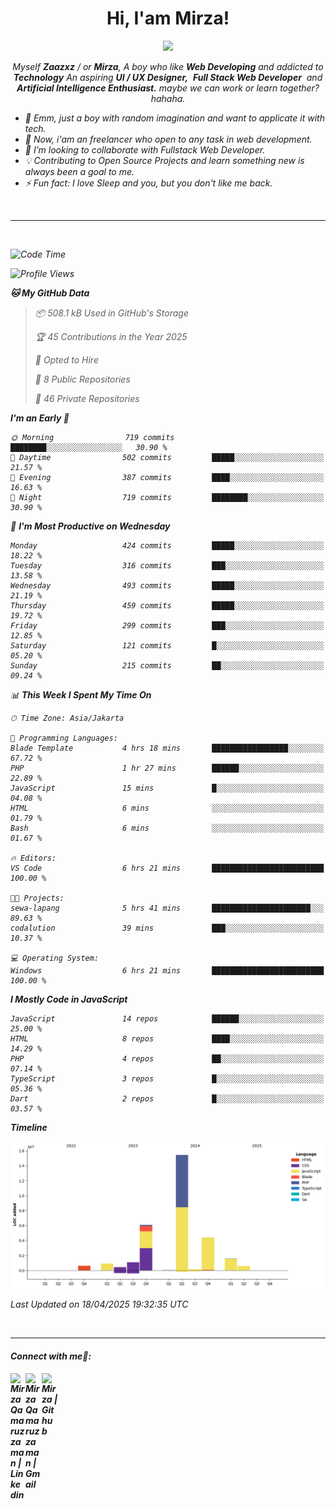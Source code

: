 <h1 align="center">Hi, I'am Mirza!</h1>
<p align="center">
  <a href="https://github.com/Ratheshan03/readme-typing-svg"><img src="https://readme-typing-svg.herokuapp.com?lines=UI+/+UX+Designer;Full+Stack+Web+Developer;IT+Enthusiast;Artificial+Intelligence+Addicted;&center=true&width=500&height=50"></a>
</p>

<p align="center">
  <em>
    Myself <b>Zaazxz</b> / or <b>Mirza</b>, A boy who like <b>Web Developing</b> and addicted to <b>Technology</b>
    An aspiring <b>UI / UX Designer,</b>&nbsp; <b>Full Stack Web Developer</b>&nbsp; and <b> Artificial Intelligence Enthusiast.</b> maybe we can work or learn together? hahaha.
  <br>
</p>

- 🧞 Emm, just a boy with random imagination and want to applicate it with tech.
- 🔭 Now, i'am an freelancer who open to any task in web development.
- 👯 I’m looking to collaborate with Fullstack Web Developer.
- 💡 Contributing to Open Source Projects and learn something new is always been a goal to me.
- ⚡ Fun fact: I love Sleep and you, but you don't like me back.
<br>

---

<br>

<!--START_SECTION:waka-->
![Code Time](http://img.shields.io/badge/Code%20Time-768%20hrs%2014%20mins-blue)

![Profile Views](http://img.shields.io/badge/Profile%20Views-0-blue)

**🐱 My GitHub Data** 

> 📦 508.1 kB Used in GitHub's Storage 
 > 
> 🏆 45 Contributions in the Year 2025
 > 
> 💼 Opted to Hire
 > 
> 📜 8 Public Repositories 
 > 
> 🔑 46 Private Repositories 
 > 
**I'm an Early 🐤** 

```text
🌞 Morning                719 commits         ████████░░░░░░░░░░░░░░░░░   30.90 % 
🌆 Daytime                502 commits         █████░░░░░░░░░░░░░░░░░░░░   21.57 % 
🌃 Evening                387 commits         ████░░░░░░░░░░░░░░░░░░░░░   16.63 % 
🌙 Night                  719 commits         ████████░░░░░░░░░░░░░░░░░   30.90 % 
```
📅 **I'm Most Productive on Wednesday** 

```text
Monday                   424 commits         █████░░░░░░░░░░░░░░░░░░░░   18.22 % 
Tuesday                  316 commits         ███░░░░░░░░░░░░░░░░░░░░░░   13.58 % 
Wednesday                493 commits         █████░░░░░░░░░░░░░░░░░░░░   21.19 % 
Thursday                 459 commits         █████░░░░░░░░░░░░░░░░░░░░   19.72 % 
Friday                   299 commits         ███░░░░░░░░░░░░░░░░░░░░░░   12.85 % 
Saturday                 121 commits         █░░░░░░░░░░░░░░░░░░░░░░░░   05.20 % 
Sunday                   215 commits         ██░░░░░░░░░░░░░░░░░░░░░░░   09.24 % 
```


📊 **This Week I Spent My Time On** 

```text
🕑︎ Time Zone: Asia/Jakarta

💬 Programming Languages: 
Blade Template           4 hrs 18 mins       █████████████████░░░░░░░░   67.72 % 
PHP                      1 hr 27 mins        ██████░░░░░░░░░░░░░░░░░░░   22.89 % 
JavaScript               15 mins             █░░░░░░░░░░░░░░░░░░░░░░░░   04.08 % 
HTML                     6 mins              ░░░░░░░░░░░░░░░░░░░░░░░░░   01.79 % 
Bash                     6 mins              ░░░░░░░░░░░░░░░░░░░░░░░░░   01.67 % 

🔥 Editors: 
VS Code                  6 hrs 21 mins       █████████████████████████   100.00 % 

🐱‍💻 Projects: 
sewa-lapang              5 hrs 41 mins       ██████████████████████░░░   89.63 % 
codalution               39 mins             ███░░░░░░░░░░░░░░░░░░░░░░   10.37 % 

💻 Operating System: 
Windows                  6 hrs 21 mins       █████████████████████████   100.00 % 
```

**I Mostly Code in JavaScript** 

```text
JavaScript               14 repos            ██████░░░░░░░░░░░░░░░░░░░   25.00 % 
HTML                     8 repos             ████░░░░░░░░░░░░░░░░░░░░░   14.29 % 
PHP                      4 repos             ██░░░░░░░░░░░░░░░░░░░░░░░   07.14 % 
TypeScript               3 repos             █░░░░░░░░░░░░░░░░░░░░░░░░   05.36 % 
Dart                     2 repos             █░░░░░░░░░░░░░░░░░░░░░░░░   03.57 % 
```



**Timeline**

![Lines of Code chart](https://raw.githubusercontent.com/zaazxz/zaazxz/main/assets/bar_graph.png)


 Last Updated on 18/04/2025 19:32:35 UTC
<!--END_SECTION:waka-->

<br>

---

<h4> Connect with me🤝: <h4>
  </hr>
  <a href="https://www.linkedin.com/in/mirzaqamaruzzaman18/">
   <img align="left" alt=" Mirza Qamaruzzaman | Linkedin" width="24px" src="https://www.vectorlogo.zone/logos/linkedin/linkedin-icon.svg" />
  </a>
  <a href="mailto:mirzaqamaruzzaman18@gmail.com">
    <img align="left" alt=" Mirza Qamaruzzaman | Gmail" width="26px" src="https://www.vectorlogo.zone/logos/gmail/gmail-icon.svg" />
  </a>
   <a href="https://github.com/zaazxz">
    <img align="left" alt=" Mirza | Github" width="26px" src="https://www.vectorlogo.zone/logos/github/github-tile.svg" />
  </a>
  <br>
